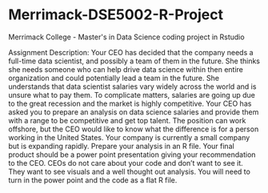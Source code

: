 # Merrimack-DSE5002-R-Project
Merrimack College - Master's in Data Science coding project in Rstudio

Assignment Description:
Your CEO has decided that the company needs a full-time data scientist, and possibly a team of them in the future. She thinks she needs someone who can help drive data science within then entire organization and could potentially lead a team in the future. She understands that data scientist salaries vary widely across the world and is unsure what to pay them. To complicate matters, salaries are going up due to the great recession and the market is highly competitive. Your CEO has asked you to prepare an analysis on data science salaries and provide them with a range to be competitive and get top talent. The position can work offshore, but the CEO would like to know what the difference is for a person working in the United States. Your company is currently a small company but is expanding rapidly. 
Prepare your analysis in an R file. Your final product should be a power point presentation giving your recommendation to the CEO. CEOs do not care about your code and don’t want to see it. They want to see visuals and a well thought out analysis. You will need to turn in the power point and the code as a flat R file.

